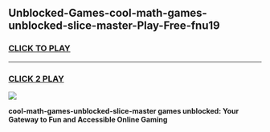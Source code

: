 
## Unblocked-Games-cool-math-games-unblocked-slice-master-Play-Free-fnu19
<h3>
<a href="https://premium76.site?title=cool-math-games-unblocked-slice-master&ref=18A1">CLICK TO PLAY</a></h3>
<hr>

<h3>
<a href="https://premium76.site?title=cool-math-games-unblocked-slice-master&ref=18A1">CLICK 2 PLAY</a>
  
</h3>

<a href="https://premium76.site?title=cool-math-games-unblocked-slice-master&ref=18A1"><img src="https://clearcache.store/games.png"></a>


**cool-math-games-unblocked-slice-master games unblocked: Your Gateway to Fun and Accessible Online Gaming**

